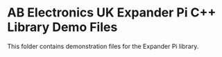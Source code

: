 AB Electronics UK Expander Pi C++ Library Demo Files
=====

This folder contains demonstration files for the Expander Pi library.